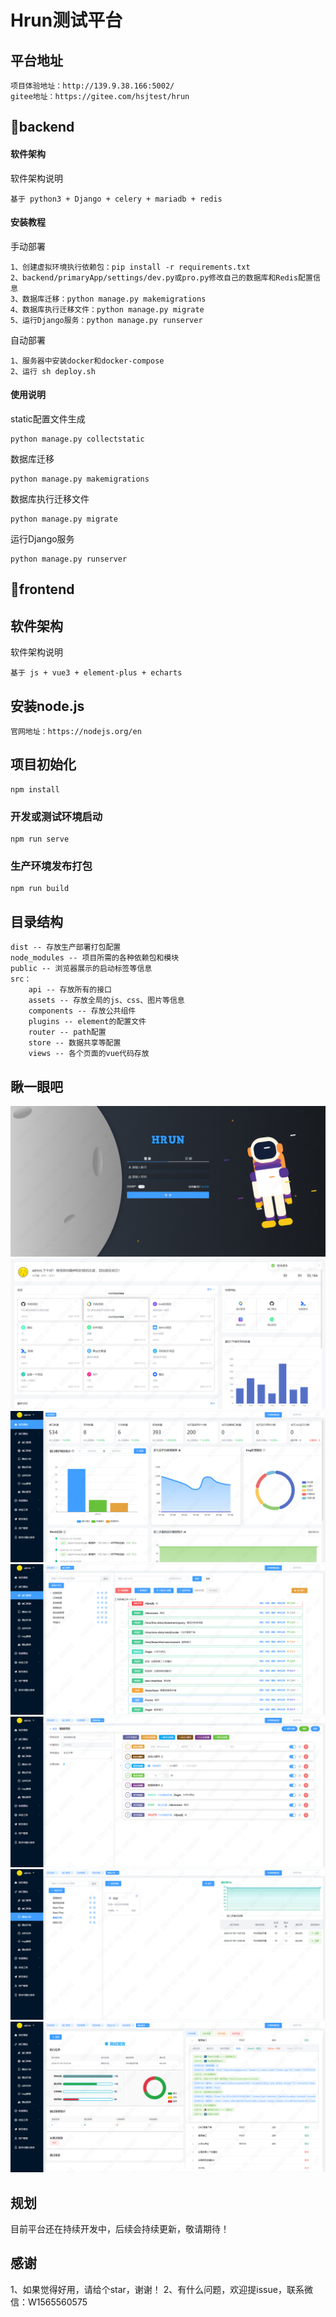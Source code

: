 # Hrun测试平台
## 平台地址
```
项目体验地址：http://139.9.38.166:5002/
gitee地址：https://gitee.com/hsjtest/hrun
```
## 🔷backend

#### 软件架构
软件架构说明
```
基于 python3 + Django + celery + mariadb + redis
```

#### 安装教程
手动部署
```
1、创建虚拟环境执行依赖包：pip install -r requirements.txt
2、backend/primaryApp/settings/dev.py或pro.py修改自己的数据库和Redis配置信息
3、数据库迁移：python manage.py makemigrations
4、数据库执行迁移文件：python manage.py migrate
5、运行Django服务：python manage.py runserver
```
自动部署
```
1、服务器中安装docker和docker-compose
2、运行 sh deploy.sh
```
#### 使用说明
static配置文件生成
```
python manage.py collectstatic
```
数据库迁移
```
python manage.py makemigrations
```
数据库执行迁移文件
```
python manage.py migrate
```
运行Django服务
```
python manage.py runserver
```


## 🔷frontend

## 软件架构
软件架构说明
```
基于 js + vue3 + element-plus + echarts
```
## 安装node.js
```
官网地址：https://nodejs.org/en
```

## 项目初始化
```
npm install
```

### 开发或测试环境启动
```
npm run serve
```

### 生产环境发布打包
```
npm run build
```
## 目录结构
```
dist -- 存放生产部署打包配置
node_modules -- 项目所需的各种依赖包和模块
public -- 浏览器展示的启动标签等信息
src：
    api -- 存放所有的接口
    assets -- 存放全局的js、css、图片等信息
    components -- 存放公共组件
    plugins -- element的配置文件
    router -- path配置
    store -- 数据共享等配置
    views -- 各个页面的vue代码存放
```
## 瞅一眼吧
![img.png](img.png)
![img_1.png](img_1.png)
![img_2.png](img_2.png)
![img_3.png](img_3.png)
![img_4.png](img_4.png)
![img_5.png](img_5.png)
![img_6.png](img_6.png)

## 规划
目前平台还在持续开发中，后续会持续更新，敬请期待！

## 感谢
1、如果觉得好用，请给个star，谢谢！
2、有什么问题，欢迎提issue，联系微信：W1565560575